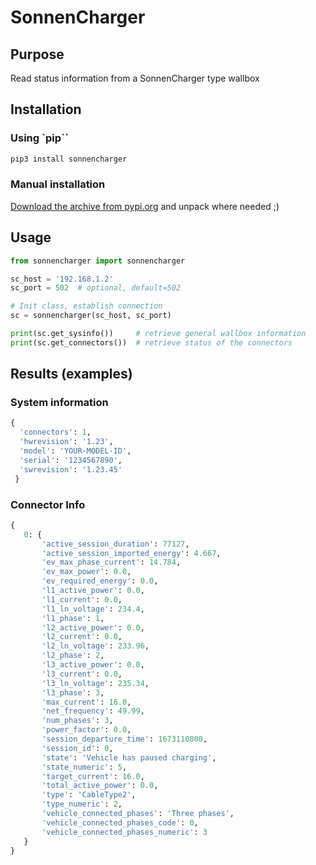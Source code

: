 # SonnenCharger

## Purpose

Read status information from a SonnenCharger type wallbox

## Installation

### Using `pip``

``` bash
pip3 install sonnencharger
```

### Manual installation
[Download the archive from pypi.org](https://pypi.org/project/sonnencharger/#files) and unpack where needed ;)

## Usage

``` python
from sonnencharger import sonnencharger

sc_host = '192.168.1.2'
sc_port = 502  # optional, default=502

# Init class, establish connection
sc = sonnencharger(sc_host, sc_port)

print(sc.get_sysinfo())	    # retrieve general wallbox information
print(sc.get_connectors())  # retrieve status of the connectors
```

## Results (examples)

### System information

``` python
{
  'connectors': 1,
  'hwrevision': '1.23',
  'model': 'YOUR-MODEL-ID',
  'serial': '1234567890',
  'swrevision': '1.23.45'
 }
 ```

 ### Connector Info

 ``` python
{
	0: {
		'active_session_duration': 77127,
		'active_session_imported_energy': 4.667,
		'ev_max_phase_current': 14.784,
		'ev_max_power': 0.0,
		'ev_required_energy': 0.0,
		'l1_active_power': 0.0,
		'l1_current': 0.0,
		'l1_ln_voltage': 234.4,
		'l1_phase': 1,
		'l2_active_power': 0.0,
		'l2_current': 0.0,
		'l2_ln_voltage': 233.96,
		'l2_phase': 2,
		'l3_active_power': 0.0,
		'l3_current': 0.0,
		'l3_ln_voltage': 235.34,
		'l3_phase': 3,
		'max_current': 16.0,
		'net_frequency': 49.99,
		'num_phases': 3,
		'power_factor': 0.0,
		'session_departure_time': 1673110800,
		'session_id': 0,
		'state': 'Vehicle has paused charging',
		'state_numeric': 5,
		'target_current': 16.0,
		'total_active_power': 0.0,
		'type': 'CableType2',
		'type_numeric': 2,
		'vehicle_connected_phases': 'Three phases',
		'vehicle_connected_phases_code': 0,
		'vehicle_connected_phases_numeric': 3
	}
}
```
